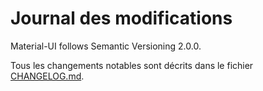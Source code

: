 # Journal des modifications

<p class="description">Material-UI follows Semantic Versioning 2.0.0.</p>

Tous les changements notables sont décrits dans le fichier [CHANGELOG.md](https://github.com/mui-org/material-ui/blob/next/CHANGELOG.md).
